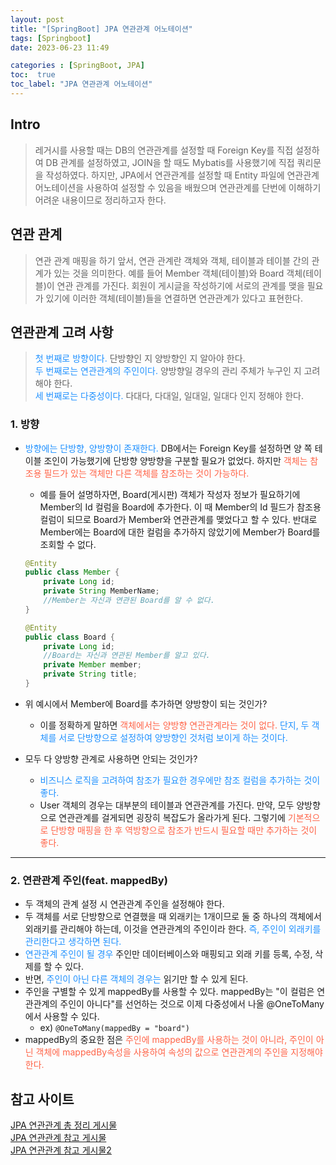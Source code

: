 ```yaml
---
layout: post
title: "[SpringBoot] JPA 연관관계 어노테이션"
tags: [Springboot]
date: 2023-06-23 11:49

categories : [SpringBoot, JPA]
toc:  true
toc_label: "JPA 연관관계 어노테이션"
---
```


## Intro
> 레거시를 사용할 때는 DB의 연관관계를 설정할 때 Foreign Key를 직접 설정하여 DB 관계를 설정하였고, JOIN을 할 때도 Mybatis를 사용했기에 직접 쿼리문을 작성하였다. 하지만, JPA에서 연관관계를 설정할 때 Entity 파일에 연관관계 어노테이션을 사용하여 설정할 수 있음을 배웠으며 연관관계를 단번에 이해하기 어려운 내용이므로 정리하고자 한다.

## 연관 관계
> 연관 관계 매핑을 하기 앞서, 연관 관계란 객체와 객체, 테이블과 테이블 간의 관계가 있는 것을 의미한다. 예를 들어 Member 객체(테이블)와 Board 객체(테이블)이 연관 관계를 가진다. 회원이 게시글을 작성하기에 서로의 관계를 맺을 필요가 있기에 이러한 객체(테이블)들을 연결하면 연관관계가 있다고 표현한다.

## 연관관계 고려 사항
> <span style ="color:#1E90FF">첫 번째로 방향이다.</span> 단방향인 지 양방향인 지 알아야 한다.<br> 
> <span style ="color:#1E90FF">두 번째로는 연관관계의 주인이다.</span> 양방향일 경우의 관리 주체가 누구인 지 고려해야 한다. <br>
> <span style ="color:#1E90FF">세 번째로는 다중성이다.</span> 다대다, 다대일, 일대일, 일대다 인지 정해야 한다.


### 1. 방향
- <span style ="color:#1E90FF">방향에는 단방향, 양방향이 존재한다.</span> DB에서는 Foreign Key를 설정하면 양 쪽 테이블 조인이 가능했기에 단방향 양방향을 구분할 필요가 없었다. 하지만 <span style ="color:#FF6347">객체는 참조용 필드가 있는 객체만 다른 객체를 참조하는 것이 가능하다.</span>
  - 예를 들어 설명하자면, Board(게시판) 객체가 작성자 정보가 필요하기에 Member의 Id 컬럼을 Board에 추가한다. 이 때 Member의 Id 필드가 참조용 컬럼이 되므로 Board가 Member와 연관관계를 맺었다고 할 수 있다. 반대로 Member에는 Board에 대한 컬럼을 추가하지 않았기에 Member가 Board를 조회할 수 없다.
  
  ```java
  @Entity
  public class Member {
      private Long id;
      private String MemberName;
      //Member는 자신과 연관된 Board를 알 수 없다.
  }

  @Entity
  public class Board {
      private Long id;
      //Board는 자신과 연관된 Member를 알고 있다.
      private Member member;
      private String title;
  }
  ```

- 위 예시에서 Member에 Board를 추가하면 양방향이 되는 것인가? 
  - 이를 정확하게 말하면 <span style ="color:#FF6347">객체에서는 양방향 연관관계라는 것이 없다. </span><span style ="color:#1E90FF">단지, 두 객체를 서로 단방향으로 설정하여 양방향인 것처럼 보이게 하는 것이다.</span>
- 모두 다 양방향 관계로 사용하면 안되는 것인가?
  - <span style ="color:#1E90FF">비즈니스 로직을 고려하여 참조가 필요한 경우에만 참조 컬럼을 추가하는 것이 좋다.</span>
  - User 객체의 경우는 대부분의 테이블과 연관관계를 가진다. 만약, 모두 양방향으로 연관관계를 걸게되면 굉장히 복잡도가 올라가게 된다. 그렇기에 <span style ="color:#FF6347">기본적으로 단방향 매핑을 한 후 역방향으로 참조가 반드시 필요할 때만 추가하는 것이 좋다.</span>

---

### 2. 연관관계 주인(feat. mappedBy)
- 두 객체의 관계 설정 시 연관관계 주인을 설정해야 한다.
- 두 객체를 서로 단방향으로 연결했을 때 외래키는 1개이므로 둘 중 하나의 객체에서 외래키를 관리해야 하는데, 이것을 연관관계의 주인이라 한다. <span style ="color:#1E90FF">즉, 주인이 외래키를 관리한다고 생각하면 된다.</span>
- <span style ="color:#1E90FF">연관관계 주인이 될 경우</span> 주인만 데이터베이스와 매핑되고 외래 키를 등록, 수정, 삭제를 할 수 있다.
- 반면, <span style ="color:#1E90FF">주인이 아닌 다른 객체의 경우는</span> 읽기만 할 수 있게 된다.
- 주인을 구별할 수 있게 mappedBy를 사용할 수 있다. mappedBy는 "이 컬럼은 연관관계의 주인이 아니다"를 선언하는 것으로 이제 다중성에서 나올 @OneToMany에서 사용할 수 있다.
  - ex) ```@OneToMany(mappedBy = "board")```
- mappedBy의 중요한 점은 <span style ="color:#FF6347">주인에 mappedBy를 사용하는 것이 아니라, 주인이 아닌 객체에 mappedBy속성을 사용하여 속성의 값으로 연관관계의 주인을 지정해야 한다.</span>



## 참고 사이트
[JPA 연관관계 총 정리 게시물](https://jeong-pro.tistory.com/231)<br>
[JPA 연관관계 참고 게시물](https://cjw-awdsd.tistory.com/47)<br>
[JPA 연관관계 참고 게시물2](https://zepettoworld.tistory.com/33)<br>


